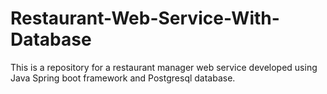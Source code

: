 # Restaurant-Web-Service-With-Database
This is a repository for a restaurant manager web service developed using Java Spring boot framework and Postgresql database.
